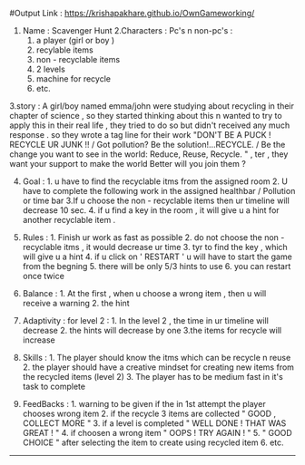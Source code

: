  #Output Link :
 https://krishapakhare.github.io/OwnGameworking/

1. Name : Scavenger Hunt
2.Characters : Pc's n non-pc's :
   1. a player (girl or boy )
   2. recylable items 
   3. non - recyclable items 
   4. 2 levels 
   5. machine for recycle 
   6. etc.


3.story : A girl/boy named emma/john were studying about recycling in their chapter of science , so they started thinking about this n 
          wanted to try to apply this in their real life , they tried to do so but didn't received any much response . so they wrote a tag
          line for their work "DON'T BE A PUCK ! RECYCLE UR JUNK !! / Got pollution? Be the solution!…RECYCLE. /
          Be the change you want to see in the world: Reduce, Reuse, Recycle. " , ter , they want your support to make the world Better will you join them ?

4. Goal :
               1. u have to find the recyclable itms from the assigned room
               2. U have to complete the following work in the assigned healthbar / Pollution or time bar
               3.If u choose the non - recyclable items then ur timeline will decrease 10 sec.
              4.  if u find a key in the room , it will give u a hint for another recyclable item .
              
5. Rules :
                1. Finish ur work as fast as possible
                 2. do not choose the non - recyclable itms , it would decrease ur time 
                3. tyr to find the key , which will give u a hint 
               4. if u click on ' RESTART ' u will have to start the game from the begning
               5. there will be only 5/3 hints to use
              6. you can restart once twice

6. Balance : 
                     1. At the first , when u choose a wrong item , then u will receive a warning 
                      2. the hint 
7. Adaptivity :
                       for level 2 :
                      1. In the level 2 , the time in ur timeline will decrease 
                       2. the hints will decrease by one 
                      3.the items for recycle will increase 

8. Skills : 
               1. The player should know the itms which can be recycle n reuse 
               2. the player should have a creative mindset for creating new items from the recycled items (level 2)
               3. The player has to be medium fast in it's task to complete
               
9. FeedBacks :
                      1. warning to be given if the in 1st attempt the player chooses wrong item
                       2. if the recycle 3 items are collected " GOOD , COLLECT MORE " 
                     3. if a level is completed " WELL DONE ! THAT WAS GREAT ! "
                     4. if choosen a wrong item " OOPS ! TRY AGAIN ! "
                     5. " GOOD CHOICE " after selecting the item to create using recycled item 
                     6. etc.
----------------------------------------------------------------------------------------------------------


